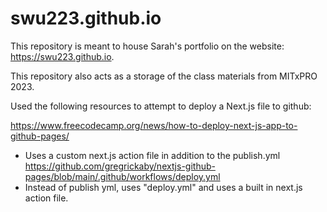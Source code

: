 # swu223.github.io

This repository is meant to house Sarah's portfolio on the website: <https://swu223.github.io>.

This repository also acts as a storage of the class materials from MITxPRO 2023.

Used the following resources to attempt to deploy a Next.js file to github:

https://www.freecodecamp.org/news/how-to-deploy-next-js-app-to-github-pages/
  - Uses a custom next.js action file in addition to the publish.yml
https://github.com/gregrickaby/nextjs-github-pages/blob/main/.github/workflows/deploy.yml
  - Instead of publish yml, uses "deploy.yml" and uses a built in next.js action file.